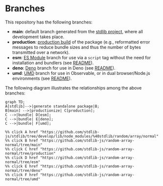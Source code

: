 <!--

@license Apache-2.0

Copyright (c) 2022 The Stdlib Authors.

Licensed under the Apache License, Version 2.0 (the "License");
you may not use this file except in compliance with the License.
You may obtain a copy of the License at

    http://www.apache.org/licenses/LICENSE-2.0

Unless required by applicable law or agreed to in writing, software
distributed under the License is distributed on an "AS IS" BASIS,
WITHOUT WARRANTIES OR CONDITIONS OF ANY KIND, either express or implied.
See the License for the specific language governing permissions and
limitations under the License.

-->

# Branches

This repository has the following branches:

-   **main**: default branch generated from the [stdlib project][stdlib-url], where all development takes place.
-   **production**: [production build][production-url] of the package (e.g., reformatted error messages to reduce bundle sizes and thus the number of bytes transmitted over a network).
-   **esm**: [ES Module][esm-url] branch for use via a `script` tag without the need for installation and bundlers (see [README][esm-readme]).
-   **deno**: [Deno][deno-url] branch for use in Deno (see [README][deno-readme]).
-   **umd**: [UMD][umd-url] branch for use in Observable, or in dual browser/Node.js environments (see [README][umd-readme]).

The following diagram illustrates the relationships among the above branches:

```mermaid
graph TD;
A[stdlib]-->|generate standalone package|B;
B[main] -->|productionize| C[production];
C -->|bundle| D[esm];
C -->|bundle| E[deno];
C -->|bundle| F[umd];

%% click A href "https://github.com/stdlib-js/stdlib/tree/develop/lib/node_modules/%40stdlib/random/array/normal"
%% click B href "https://github.com/stdlib-js/random-array-normal/tree/main"
%% click C href "https://github.com/stdlib-js/random-array-normal/tree/production"
%% click D href "https://github.com/stdlib-js/random-array-normal/tree/esm"
%% click E href "https://github.com/stdlib-js/random-array-normal/tree/deno"
%% click F href "https://github.com/stdlib-js/random-array-normal/tree/umd"
```

[stdlib-url]: https://github.com/stdlib-js/stdlib/tree/develop/lib/node_modules/%40stdlib/random/array/normal
[production-url]: https://github.com/stdlib-js/random-array-normal/tree/production
[deno-url]: https://github.com/stdlib-js/random-array-normal/tree/deno
[deno-readme]: https://github.com/stdlib-js/random-array-normal/blob/deno/README.md
[umd-url]: https://github.com/stdlib-js/random-array-normal/tree/umd
[umd-readme]: https://github.com/stdlib-js/random-array-normal/blob/umd/README.md
[esm-url]: https://github.com/stdlib-js/random-array-normal/tree/esm
[esm-readme]: https://github.com/stdlib-js/random-array-normal/blob/esm/README.md